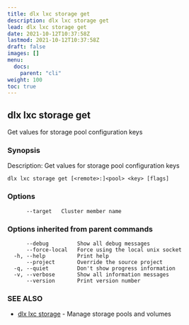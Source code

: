 ```yaml
---
title: dlx lxc storage get
description: dlx lxc storage get
lead: dlx lxc storage get
date: 2021-10-12T10:37:58Z
lastmod: 2021-10-12T10:37:58Z
draft: false
images: []
menu:
  docs:
    parent: "cli"
weight: 100
toc: true
---
```

## dlx lxc storage get

Get values for storage pool configuration keys

### Synopsis

Description:
  Get values for storage pool configuration keys



```
dlx lxc storage get [<remote>:]<pool> <key> [flags]
```

### Options

```
      --target   Cluster member name
```

### Options inherited from parent commands

```
      --debug         Show all debug messages
      --force-local   Force using the local unix socket
  -h, --help          Print help
      --project       Override the source project
  -q, --quiet         Don't show progress information
  -v, --verbose       Show all information messages
      --version       Print version number
```

### SEE ALSO

* [dlx lxc storage](/docs/cmd/dlx_lxc_storage)	 - Manage storage pools and volumes

